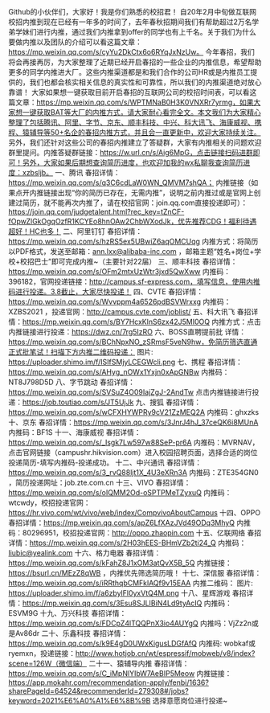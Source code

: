 Github的小伙伴们，大家好！我是你们熟悉的校招君！
自20年2月中旬做互联网校招内推到现在已经有一年多的时间了，去年春秋招期间我们有帮助超过2万名学弟学妹们进行内推，通过我们内推拿到offer的同学也有上千名。关于我们为什么要做内推以及团队的介绍可以看这篇文章：https://mp.weixin.qq.com/s/cyYu2DkCtx6o6RYqJxNzUw。
今年春招，我们将会再接再厉，为大家整理了近期已经开启春招的一些企业的内推信息，希望帮助更多的同学内推进大厂。这些内推渠道都是和我们合作的公司HR或是内推员工提供的，我们也都会核实相关信息的真实性和可靠性，所以我们的内推渠道绝对放心靠谱！
大家如果想一键获取目前开启春招的互联网公司的校招时间表，可以看这篇文章：https://mp.weixin.qq.com/s/WPTMNaB0H3K0VNXRr7yrmg，如果大家想一键获取BAT等大厂的内推方式，请大家耐心看完全文。本文我们为大家精心整理了包括腾讯、阿里、字节、京东、顺丰科技、中兴、科大讯飞、海康威视、携程、猿辅导等50+名企的春招内推方式，并且会一直更新中，欢迎大家持续关注。
另外，我们还针对这些公司的春招内推建立了答疑群，大家有内推相关的问题欢迎群里提问。内推答疑群链接：https://w.url.cn/s/Aig6MpG，点击链接扫码进群即可！另外，大家如果后期想查询简历进度，也欢迎加我的wx私聊我查询简历进度：xzbsljb。
一、腾讯
春招详情：https://mp.weixin.qq.com/s/q3C6cdLaW0WN_QMVM7shQA；
内推链接（如果点开内推链接出现“你的简历已存在，无需内推”，说明之前内推过或是官网上创建过简历，就不能再次内推了，请在校招官网：join.qq.com直接投递即可）：https://join.qq.com/judgetalent.html?rec_key=tZnCF-fOpwZlGkOgqOzfR1KCYEo8hnOAw2ChbWXodJk，优先推荐CDG！福利待遇超好！HC也多！
二、阿里钉钉
春招详情：https://mp.weixin.qq.com/s/hzRS5ex5UBwiZ6aqOMCUqg
内推方式：将简历以PDF格式，发送至邮箱：ann.lxx@alibaba-inc.com ，邮箱主题“姓名+岗位+学校+校招巴士”即可完成内推~（主要针对22届）
三、顺丰科技
春招详情：https://mp.weixin.qq.com/s/OFm2mtxUzWtr3jxd5QwXww
内推码：396182，官网投递链接：http://campus.sf-express.com，填写信息，使用内推码进行投递。3.8截止，大家尽快投递！
四、CVTE
春招详情：https://mp.weixin.qq.com/s/Wvvppm4a6526pdBSVWrxxg
内推码：XZBS2021 ，投递官网：http://campus.cvte.com/joblist/
五、科大讯飞
春招详情：https://mp.weixin.qq.com/s/BY7HcxKlnS6zx42J5MI0OQ 
内推方式：点击内推链接进行投递：https://dwz.cn/7rg5IzRO 
六、BOSS直聘提前批
详情：https://mp.weixin.qq.com/s/BChNpxNO_zSRmsF5veN9hw，免简历筛选直通正式批笔试！扫描下方内推二维码投递：
图片: https://uploader.shimo.im/f/ISIfSMjyLCEGWcli.png
七、携程
春招详情：https://mp.weixin.qq.com/s/AHyg_nOWx1Yxjn0xApGNBw
内推码：NT8J798D5D
八、字节跳动
春招详情：https://mp.weixin.qq.com/s/SVSuZ4O09IajZgJ-2AndTw
点击内推链接进行投递：https://job.toutiao.com/s/JT5UjJk 
九、搜狐
春招详情：https://mp.weixin.qq.com/s/wCFXHYWPRy9cV21ZzMEQ2A
内推码：ghxzks
十、京东
春招详情：https://mp.weixin.qq.com/s/3JnrJ4hJ_37ceQK6i8MUnA
内推码：BF1S
十一、海康威视
春招详情：https://mp.weixin.qq.com/s/_Isgk7Lw597w88SeP-pr6A
内推码：MVRNAV，点击官网链接（campushr.hikvision.com）进入校园招聘页面，选择合适的岗位投递简历-填写内推码-投递成功。
十二、中兴通讯
春招详情：https://mp.weixin.qq.com/s/3_rvQ88ljt1X_4U3eXRn3A
内推码：ZTE354GN0 ，简历投递网址：job.zte.com.cn
十三、VIVO
春招详情：https://mp.weixin.qq.com/s/oIQMM2Od-oSPTPMeTZyxuQ
内推码：wtcwdy，校招投递官网：https://hr.vivo.com/wt/vivo/web/index/CompvivoAboutCampus
十四、OPPO
春招详情：https://mp.weixin.qq.com/s/apZ6LfXAzJVd49ODq3MhyQ
内推码：80296951，校招投递官网：http://oppo.zhaopin.com
十五、亿联网络
春招详情：https://mp.weixin.qq.com/s/2H03hEES-BHmVZb2ti24_Q
内推码： liubic@yealink.com 
十六、格力电器
春招详情：https://mp.weixin.qq.com/s/kFahZ8J1xOM3atQvX5B_5Q
内推链接：https://bsurl.cn/MEzZ8qWB ，内推优先筛选简历哦！
十七、深信服
春招详情：https://mp.weixin.qq.com/s/iRRthqbCMFklAQf9v15EAA
 内推二维码：
图片: https://uploader.shimo.im/f/a6zbylFl0yxVtQ4M.png
十八、星辉游戏
春招详情：https://mp.weixin.qq.com/s/3Esu8SJLIBiN4Ld9tyAcIQ
内推码：ESVM9G
十九、万兴科技
春招详情：https://mp.weixin.qq.com/s/FDCpZ4lTQQPnX3io4AUYgQ
内推吗：VjZz2n或是Av86dr
二十、乐鑫科技
春招详情：https://mp.weixin.qq.com/s/k9E4gD0UWxKigusLDGfAfQ
内推码: wobkaf或ryemxn，投递链接：http://www.hotjob.cn/wt/espressif/mobweb/v8/index?scene=126W（微信端）
二十一、猿辅导内推
春招详情：https://mp.weixin.qq.com/s/C_iMpNlYIbW7AeBIP5Meow
内推链接： https://app.mokahr.com/recommendation-apply/fenbi/1636?sharePageId=64524&recommenderId=279308#/jobs?keyword=2021%E6%A0%A1%E6%8B%9B   选择意愿岗位进行投递~

